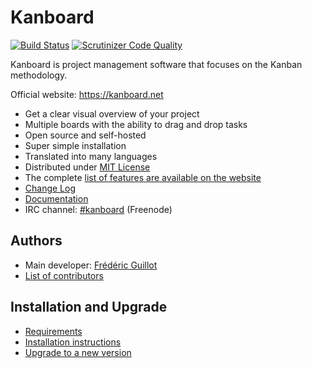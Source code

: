 Kanboard
========

[![Build Status](https://travis-ci.org/kanboard/kanboard.svg?branch=master)](https://travis-ci.org/kanboard/kanboard)
[![Scrutinizer Code Quality](https://scrutinizer-ci.com/g/kanboard/kanboard/badges/quality-score.png?b=master)](https://scrutinizer-ci.com/g/kanboard/kanboard/?branch=master)

Kanboard is project management software that focuses on the Kanban methodology.

Official website: <https://kanboard.net>

- Get a clear visual overview of your project
- Multiple boards with the ability to drag and drop tasks
- Open source and self-hosted
- Super simple installation
- Translated into many languages
- Distributed under [MIT License](https://github.com/kanboard/kanboard/blob/master/LICENSE)
- The complete [list of features are available on the website](https://kanboard.net/features)
- [Change Log](https://github.com/kanboard/kanboard/blob/master/ChangeLog)
- [Documentation](https://kanboard.net/documentation)
- IRC channel: [#kanboard](ircs://chat.freenode.net:6697/#kanboard) (Freenode)

Authors
-------

- Main developer: [Frédéric Guillot](https://github.com/fguillot)
- [List of contributors](https://github.com/kanboard/kanboard/blob/master/CONTRIBUTORS.md)

Installation and Upgrade
------------------------

- [Requirements](https://kanboard.net/documentation/requirements)
- [Installation instructions](https://kanboard.net/documentation/installation)
- [Upgrade to a new version](https://kanboard.net/documentation/update)
